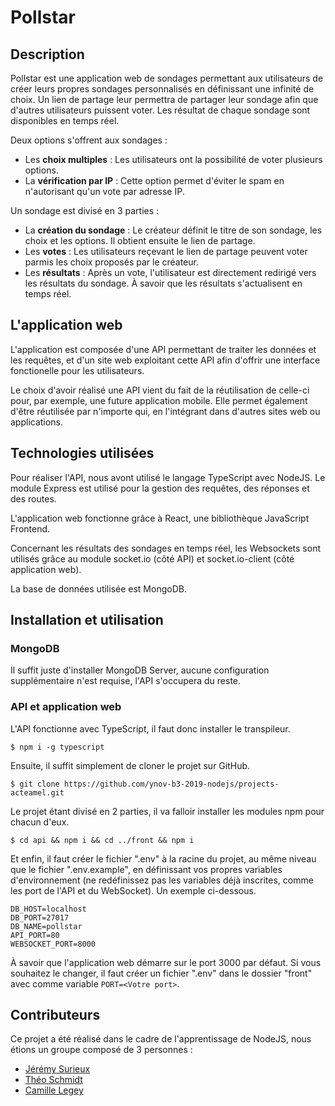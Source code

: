 # Pollstar
## Description
Pollstar est une application web de sondages permettant aux utilisateurs de créer leurs propres sondages personnalisés en définissant une infinité de choix. Un lien de partage leur permettra de partager leur sondage afin que d'autres utilisateurs puissent voter. Les résultat de chaque sondage sont disponibles en temps réel.

Deux options s'offrent aux sondages :
- Les **choix multiples** : Les utilisateurs ont la possibilité de voter plusieurs options.
- La **vérification par IP** : Cette option permet d'éviter le spam en n'autorisant qu'un vote par adresse IP.

Un sondage est divisé en 3 parties :
- La **création du sondage** : Le créateur définit le titre de son sondage, les choix et les options. Il obtient ensuite le lien de partage.
- Les **votes** : Les utilisateurs reçevant le lien de partage peuvent voter parmis les choix proposés par le créateur.
- Les **résultats** : Après un vote, l'utilisateur est directement redirigé vers les résultats du sondage. À savoir que les résultats s'actualisent en temps réel.

## L'application web
L'application est composée d'une API permettant de traiter les données et les requêtes, et d'un site web exploitant cette API afin d'offrir une interface fonctionelle pour les utilisateurs.

Le choix d'avoir réalisé une API vient du fait de la réutilisation de celle-ci pour, par exemple, une future application mobile. Elle permet également d'être réutilisée par n'importe qui, en l'intégrant dans d'autres sites web ou applications.

## Technologies utilisées
Pour réaliser l'API, nous avont utilisé le langage TypeScript avec NodeJS. Le module Express est utilisé pour la gestion des requêtes, des réponses et des routes.

L'application web fonctionne grâce à React, une bibliothèque JavaScript Frontend.

Concernant les résultats des sondages en temps réel, les Websockets sont utilisés grâce au module socket.io (côté API) et socket.io-client (côté application web).

La base de données utilisée est MongoDB.

## Installation et utilisation
### MongoDB
Il suffit juste d'installer MongoDB Server, aucune configuration supplémentaire n'est requise, l'API s'occupera du reste.

### API et application web
L'API fonctionne avec TypeScript, il faut donc installer le transpileur.

`$ npm i -g typescript`

Ensuite, il suffit simplement de cloner le projet sur GitHub.

`$ git clone https://github.com/ynov-b3-2019-nodejs/projects-acteamel.git`

Le projet étant divisé en 2 parties, il va falloir installer les modules npm pour chacun d'eux.

`$ cd api && npm i && cd ../front && npm i`

Et enfin, il faut créer le fichier ".env" à la racine du projet, au même niveau que le fichier ".env.example", en définissant vos propres variables d'environnement (ne redéfinissez pas les variables déjà inscrites, comme les port de l'API et du WebSocket). Un exemple ci-dessous.

```
DB_HOST=localhost
DB_PORT=27017
DB_NAME=pollstar
API_PORT=80
WEBSOCKET_PORT=8000
```

À savoir que l'application web démarre sur le port 3000 par défaut. Si vous souhaitez le changer, il faut créer un fichier ".env" dans le dossier "front" avec comme variable `PORT=<Votre port>`.

## Contributeurs

Ce projet a été réalisé dans le cadre de l'apprentissage de NodeJS, nous étions un groupe composé de 3 personnes :
- [Jérémy Surieux](https://github.com/Lelberto)
- [Théo Schmidt](https://github.com/Rocknologie)
- [Camille Legey](https://github.com/Toundras)